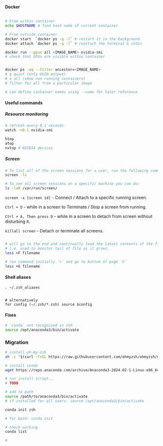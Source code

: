 #### Docker 

```bash

# From within container
echo $HOSTNAME # find hash name of current container

# From outside container
docker start  `docker ps -q -l` # restart it in the background
docker attach `docker ps -q -l` # reattach the terminal & stdin 

docker run --gpus all <IMAGE_NAME> nvidia-smi
# check that GPUs are visible within container


docker ps -aq --filter ancestor=<IMAGE_NAME>
# q quiet (only UUID output)
# a all (show non-running containers)
# filter for all from a particular image 

# can define container names using --name for later reference

```

#### Useful commands 

##### Resource monitoring
```bash
# refresh every 0.1 seconds 
watch -n0.1 nvidia-smi

htop
atop
nvtop # NVIDIA devices
```


##### Screen 

```bash
# To list all of the screen sessions for a user, run the following command as that user:
screen -ls

# To see all screen sessions on a specific machine you can do:
ls -laR /var/run/screen/

```

`screen -x [screen id]` - Connect / Attach to a specific running screen.

`Ctrl + D` - while in a screen to Terminate / Stop a screen from running.

`Ctrl + A, Then press D` - while in a screen to detach from screen without disturbing it.

`killall screen` - Detach or terminate all screens.
```bash

# will go to the end and continually load the latest contents of the file.
# i.e. used to monitor tail of file as it grows. 
less +F filename

# run command initially `+` and go to bottom of page `G`
less +G filename
```


#### Shell aliases

```
. ~/.zsh_aliases 


# alternatively 
for config (~/.zsh/*.zsh) source $config

```

#### Fixes 
```bash
# `conda` not recognised in zsh
source /opt/anaconda3/bin/activate
```


### Migration 

```bash
# install oh-my-zsh
sh -c "$(curl -fsSL https://raw.githubusercontent.com/ohmyzsh/ohmyzsh/master/tools/install.sh)"

# install conda
wget https://repo.anaconda.com/archive/Anaconda3-2024.02-1-Linux-x86_64.sh

# run install script...
# TODO

# add to path
source /path/to/anaconda3/bin/activate
# if installed for all users: source /opt/anaconda3/bin/activate

conda init zsh

# for bash: conda init

# check working
conda list

# 
```
